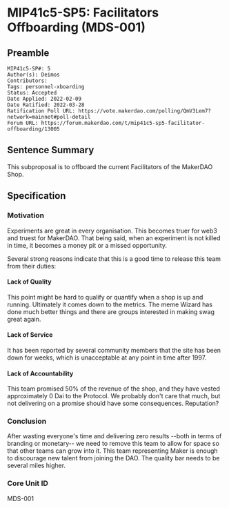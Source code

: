 # MIP41c5-SP5: Facilitators Offboarding (MDS-001)

## Preamble

```
MIP41c5-SP#: 5
Author(s): Deimos
Contributors:
Tags: personnel-xboarding
Status: Accepted
Date Applied: 2022-02-09
Date Ratified: 2022-03-28
Ratification Poll URL: https://vote.makerdao.com/polling/QmV3Lem7?network=mainnet#poll-detail
Forum URL: https://forum.makerdao.com/t/mip41c5-sp5-facilitator-offboarding/13005
```

## Sentence Summary

This subproposal is to offboard the current Facilitators of the MakerDAO Shop.

## Specification

### Motivation

Experiments are great in every organisation. This becomes truer for web3 and truest for MakerDAO.
That being said, when an experiment is not killed in time, it becomes a money pit or a missed opportunity. 

Several strong reasons indicate that this is a good time to release this team from their duties:

#### Lack of Quality

This point might be hard to qualify or quantify when a shop is up and running. Ultimately it comes down to the metrics. The meme Wizard has done much better things and there are groups interested in making swag great again.

#### Lack of Service

It has been reported by several community members that the site has been down for weeks, which is unacceptable at any point in time after 1997. 

#### Lack of Accountability

This team promised 50% of the revenue of the shop, and they have vested approximately 0 Dai to the Protocol. We probably don't care that much, but not delivering on a promise should have some consequences. Reputation?

### Conclusion

After wasting everyone's time and delivering zero results --both in terms of branding or monetary-- we need to remove this team to allow for space so that other teams can grow into it. This team representing Maker is enough to discourage new talent from joining the DAO. The quality bar needs to be several miles higher.


### Core Unit ID

MDS-001
